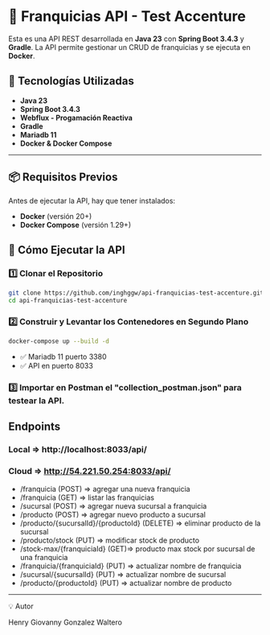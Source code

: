 # 📌 Franquicias API - Test Accenture

Esta es una API REST desarrollada en **Java 23** con **Spring Boot 3.4.3** y **Gradle**.
La API permite gestionar un CRUD de franquicias y se ejecuta en **Docker**.

## 🚀 Tecnologías Utilizadas
- **Java 23**
- **Spring Boot 3.4.3**
- **Webflux - Progamación Reactiva**
- **Gradle**
- **Mariadb 11**
- **Docker & Docker Compose**

---

## **📦 Requisitos Previos**
Antes de ejecutar la API, hay que tener instalados:
- **Docker** (versión 20+)
- **Docker Compose** (versión 1.29+)

## 🚀 Cómo Ejecutar la API

### 1️⃣ Clonar el Repositorio
```bash
git clone https://github.com/inghggw/api-franquicias-test-accenture.git
cd api-franquicias-test-accenture
```

### 2️⃣ Construir y Levantar los Contenedores en Segundo Plano
```bash
docker-compose up --build -d
```

- ✅ Mariadb 11 puerto 3380
- ✅ API en puerto 8033

### 3️⃣ Importar en Postman el "collection_postman.json" para testear la API.

## Endpoints

### Local => http://localhost:8033/api/
### Cloud => http://54.221.50.254:8033/api/

* /franquicia (POST) => agregar una nueva franquicia
* /franquicia (GET) => listar las franquicias
* /sucursal (POST) => agregar nueva sucursal a franquicia
* /producto (POST) => agregar nuevo producto a sucursal
* /producto/{sucursalId}/{productoId} (DELETE) => eliminar producto de la sucursal
* /producto/stock (PUT) => modificar stock de producto
* /stock-max/{franquiciaId} (GET)=> producto max stock por sucursal de una franquicia
* /franquicia/{franquiciaId} (PUT) => actualizar nombre de franquicia
* /sucursal/{sucursalId} (PUT) => actualizar nombre de sucursal
* /producto/{productoId} (PUT) => actualizar nombre de producto

---

💡 Autor

Henry Giovanny Gonzalez Waltero
